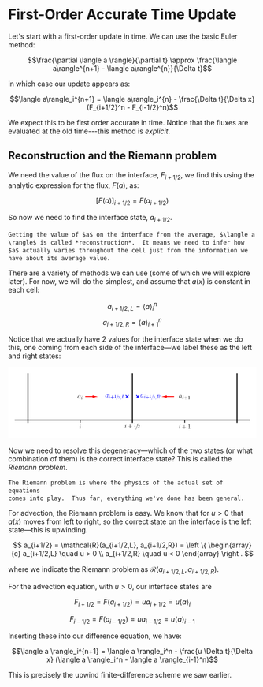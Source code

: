 # First-Order Accurate Time Update

Let's start with a first-order update in time.  We can use the basic Euler
method:

$$\frac{\partial \langle a \rangle}{\partial t} \approx \frac{\langle a\rangle^{n+1} - \langle a\rangle^{n}}{\Delta t}$$

in which case our update appears as:

$$\langle a\rangle_i^{n+1} = \langle a\rangle_i^{n} - \frac{\Delta t}{\Delta x} (F_{i+1/2}^n - F_{i-1/2}^n)$$

We expect this to be first order accurate in time.  Notice that the
fluxes are evaluated at the old time---this method is *explicit*.


## Reconstruction and the Riemann problem

We need the value of the flux on the interface, $F_{i+1/2}$, we find this using the analytic expression
for the flux, $F(a)$, as:

$$[F(a)]_{i+1/2} = F(a_{i+1/2})$$

So now we need to find the interface state, $a_{i+1/2}$.  

```{note}
Getting the value of $a$ on the interface from the average, $\langle a
\rangle$ is called *reconstruction*.  It means we need to infer how
$a$ actually varies throughout the cell just from the information we
have about its average value.  
```

There are a variety of methods we can
use (some of which we will explore later).  For now, we will do the
simplest, and assume that $a(x)$ is constant in each cell:

$$a_{i+1/2,L} = \langle a\rangle_i^n$$
$$a_{i+1/2,R} = \langle a\rangle_{i+1}^n$$

Notice that we actually have 2 values for the interface state when we
do this, one coming from each side of the interface&mdash;we label
these as the left and right states:

![left and right states for advection](riemann-adv-mol.png)

Now we need to resolve this degeneracy&mdash;which of the two states
(or what combination of them) is the correct interface state?  This is called the
*Riemann problem*.

```{note}
The Riemann problem is where the physics of the actual set of equations
comes into play.  Thus far, everything we've done has been general.
```

For advection, the Riemann problem is easy.  We know that for 
$u > 0$ that $a(x)$ moves
from left to right, so the correct state on the interface is the left
state&mdash;this is upwinding.

$$
a_{i+1/2} = \mathcal{R}(a_{i+1/2,L}, a_{i+1/2,R}) = 
\left \{ 
\begin{array}{c}
 a_{i+1/2,L} \quad u > 0 \\
 a_{i+1/2,R} \quad u < 0 
\end{array}
\right .
$$

where we indicate the Riemann problem as
$\mathcal{R}(a_{i+1/2,L},a_{i+1/2,R})$.

For the advection equation, with $u > 0$, our interface states are 

$$F_{i+1/2} = F(a_{i+1/2}) = u a_{i+1/2} = u \langle a \rangle_i$$

$$F_{i-1/2} = F(a_{i-1/2}) = u a_{i-1/2} = u \langle a \rangle_{i-1}$$

Inserting these into our difference equation, we have:

$$\langle a \rangle_i^{n+1} = \langle a \rangle_i^n - \frac{u \Delta t}{\Delta x} (\langle a \rangle_i^n - \langle a \rangle_{i-1}^n)$$

This is precisely the upwind finite-difference scheme we saw earlier.
